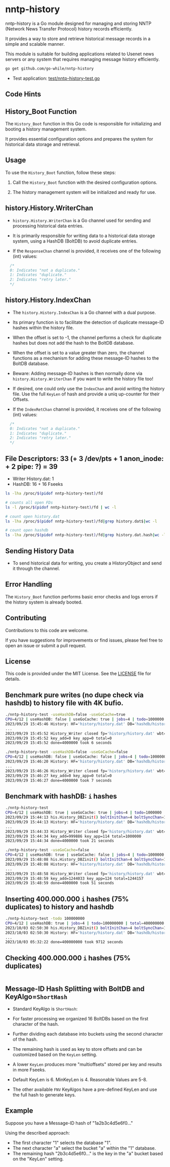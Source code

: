 # nntp-history

nntp-history is a Go module designed for managing and storing NNTP (Network News Transfer Protocol) history records efficiently.

It provides a way to store and retrieve historical message records in a simple and scalable manner.

This module is suitable for building applications related to Usenet news servers or any system that requires managing message history efficiently.

```sh
go get github.com/go-while/nntp-history
```

- Test application: [test/nntp-history-test.go](https://github.com/go-while/nntp-history/blob/main/test/nntp-history-test.go)

## Code Hints

## History_Boot Function

The `History_Boot` function in this Go code is responsible for initializing and booting a history management system.

It provides essential configuration options and prepares the system for historical data storage and retrieval.

## Usage

To use the `History_Boot` function, follow these steps:

1. Call the `History_Boot` function with the desired configuration options.

2. The history management system will be initialized and ready for use.

## history.History.WriterChan

- `history.History.WriterChan` is a Go channel used for sending and processing historical data entries.

- It is primarily responsible for writing data to a historical data storage system, using a HashDB (BoltDB) to avoid duplicate entries.

- If the `ResponseChan` channel is provided, it receives one of the following (int) values:
```go
  /*
  0: Indicates "not a duplicate."
  1: Indicates "duplicate."
  2: Indicates "retry later."
  */
```

## history.History.IndexChan

- The `history.History.IndexChan` is a Go channel with a dual purpose.

- Its primary function is to facilitate the detection of duplicate message-ID hashes within the history file.

- When the offset is set to -1, the channel performs a check for duplicate hashes but does not add the hash to the BoltDB database.

- When the offset is set to a value greater than zero, the channel functions as a mechanism for adding these message-ID hashes to the BoltDB database.

- Beware: Adding message-ID hashes is then normally done via `history.History.WriterChan` if you want to write the history file too!

- If desired, one could only use the `IndexChan` and avoid writing the history file. Use the full `KeyLen` of hash and provide a uniq up-counter for their Offsets.

- If the `IndexRetChan` channel is provided, it receives one of the following (int) values:
```go
  /*
  0: Indicates "not a duplicate."
  1: Indicates "duplicate."
  2: Indicates "retry later."
  */
```

## File Descriptors: 33 (+ 3 /dev/pts + 1 anon_inode: + 2 pipe: ?) = 39

- Writer History.dat: 1
- HashDB: 16 + 16 Fseeks

```sh
ls -lha /proc/$(pidof nntp-history-test)/fd

# counts all open FDs
ls -l /proc/$(pidof nntp-history-test)/fd | wc -l

# count open history.dat
ls -lha /proc/$(pidof nntp-history-test)/fd|grep history.dat$|wc -l

# count open hashdb
ls -lha /proc/$(pidof nntp-history-test)/fd|grep history.dat.hash|wc -l
```


## Sending History Data

- To send historical data for writing, you create a HistoryObject and send it through the channel.

## Error Handling

The `History_Boot` function performs basic error checks and logs errors if the history system is already booted.

## Contributing

Contributions to this code are welcome.

If you have suggestions for improvements or find issues, please feel free to open an issue or submit a pull request.

## License

This code is provided under the MIT License. See the [LICENSE](LICENSE) file for details.



## Benchmark pure writes (no dupe check via hashdb) to history file with 4K bufio.
```sh
./nntp-history-test -useHashDB=false -useGoCache=true
CPU=4/12 | useHashDB: false | useGoCache: true | jobs=4 | todo=1000000 | total=4000000 | keyalgo=11 | keylen=6 | BatchSize=1024
2023/09/29 15:45:46 History: HF='history/history.dat' DB='hashdb/history.dat.hash' C='&{0xc000104f00}' HT=11 HL=6
...
2023/09/29 15:45:52 History_Writer closed fp='history/history.dat' wbt=108148560 offset=108148622 wroteLines=1060280
2023/09/29 15:45:52 key_add=0 key_app=0 total=0
2023/09/29 15:45:52 done=4000000 took 6 seconds
```

```sh
./nntp-history-test -useHashDB=false -useGoCache=false
CPU=4/12 | useHashDB: false | useGoCache: false | jobs=4 | todo=1000000 | total=4000000 | keyalgo=11 | keylen=6 | BatchSize=1024
2023/09/29 15:46:20 History: HF='history/history.dat' DB='hashdb/history.dat.hash' C='<nil>' HT=11 HL=6
...
2023/09/29 15:46:26 History_Writer closed fp='history/history.dat' wbt=408000000 offset=408000062 wroteLines=4000000
2023/09/29 15:46:27 key_add=0 key_app=0 total=0
2023/09/29 15:46:27 done=4000000 took 7 seconds
```

## Benchmark with hashDB: `i` hashes
```sh
./nntp-history-test
CPU=4/12 | useHashDB: true | useGoCache: true | jobs=4 | todo=1000000 | total=4000000 | keyalgo=11 | keylen=6 | BatchSize=1024
2023/09/29 15:44:13 his.History_DBZinit() boltInitChan=4 boltSyncChan=1
2023/09/29 15:44:13 History: HF='history/history.dat' DB='hashdb/history.dat.hash' C='&{0xc00010cf00}' HT=11 HL=6
...
2023/09/29 15:44:33 History_Writer closed fp='history/history.dat' wbt=102000000 offset=102000062 wroteLines=1000000
2023/09/29 15:44:34 key_add=999886 key_app=114 total=1000000
2023/09/29 15:44:34 done=4000000 took 21 seconds
```

```sh
./nntp-history-test -useGoCache=false
CPU=4/12 | useHashDB: true | useGoCache: false | jobs=4 | todo=1000000 | total=4000000 | keyalgo=11 | keylen=6 | BatchSize=1024
2023/09/29 15:48:08 his.History_DBZinit() boltInitChan=4 boltSyncChan=1
2023/09/29 15:48:08 History: HF='history/history.dat' DB='hashdb/history.dat.hash' C='<nil>' HT=11 HL=6
...
2023/09/29 15:48:58 History_Writer closed fp='history/history.dat' wbt=126904014 offset=126904076 wroteLines=1244157
2023/09/29 15:48:59 key_add=1244033 key_app=124 total=1244157
2023/09/29 15:48:59 done=4000000 took 51 seconds
```

## Inserting 400.000.000 `i` hashes (75% duplicates) to history and hashdb
```sh
./nntp-history-test -todo 100000000
CPU=4/12 | useHashDB: true | jobs=4 | todo=100000000 | total=400000000 | keyalgo=11 | keylen=6 | BatchSize=1024
2023/10/03 02:50:30 his.History_DBZinit() boltInitChan=4 boltSyncChan=1
2023/10/03 02:50:30 History: HF='history/history.dat' DB='hashdb/history.dat.hash' KeyAlgo=11 KeyLen=6
...
2023/10/03 05:32:22 done=400000000 took 9712 seconds
```

## Checking 400.000.000 `i` hashes (75% duplicates)
```sh

```



## Message-ID Hash Splitting with BoltDB and KeyAlgo=`ShortHash`

- Standard KeyAlgo is `ShortHash`:
- For faster processing we organized 16 BoltDBs based on the first character of the hash.
- Further dividing each database into buckets using the second character of the hash.
- The remaining hash is used as key to store offsets and can be customized based on the `KeyLen` setting.
- A lower `KeyLen` produces more "multioffsets" stored per key and results in more Fseeks.
- Default KeyLen is 6. MinKeyLen is 4. Reasonable Values are 5-8.

- The other available `FNV` KeyAlgos have a pre-defined KeyLen and use the full hash to generate keys.

## Example

Suppose you have a Message-ID hash of "1a2b3c4d5e6f0..."

Using the described approach:

- The first character "1" selects the database "1".
- The next character "a" select the bucket "a" within the "1" database.
- The remaining hash "2b3c4d5e6f0..." is the key in the "a" bucket based on the "KeyLen" setting.

